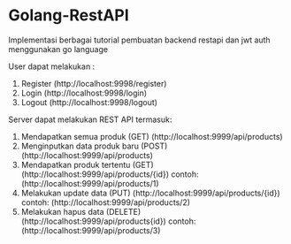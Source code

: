 # Golang-RestAPI
Implementasi berbagai tutorial pembuatan backend restapi dan jwt auth menggunakan go language

User dapat melakukan :
1. Register (http://localhost:9998/register)
2. Login (http://localhost:9998/login)
3. Logout (http://localhost:9998/logout)

Server dapat melakukan REST API termasuk:
1. Mendapatkan semua produk (GET) (http://localhost:9999/api/products)
2. Menginputkan data produk baru (POST) (http://localhost:9999/api/products)
3. Mendapatkan produk tertentu (GET) (http://localhost:9999/api/products/{id}) contoh: (http://localhost:9999/api/products/1)
4. Melakukan update data (PUT) (http://localhost:9999/api/products/{id}) contoh: (http://localhost:9999/api/products/2)
5. Melakukan hapus data (DELETE) (http://localhost:9999/api/products{id}) contoh: (http://localhost:9999/api/products/3)
